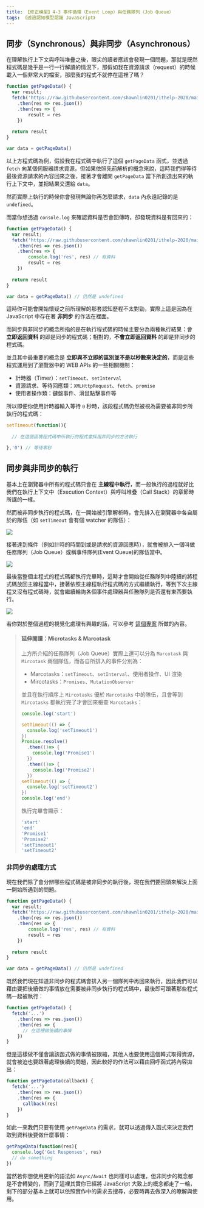 ```yaml
---
title: 【修正模型】4-3 事件循環（Event Loop）與任務隊列（Job Queue）
tags: 《透過認知模型認識 JavaScript》
---
```


## 同步（Synchronous）與非同步（Asynchronous）

在理解執行上下文與呼叫堆疊之後，眼尖的讀者應該會發現一個問題，那就是既然程式碼是幾乎是一行一行解讀的情況下，那假如我在資源請求（request）的時候載入一個非常大的檔案，那麼我的程式不就停在這裡了嗎？

```js
function getPageData() {
  var result;
  fetch('https://raw.githubusercontent.com/shawnlin0201/ithelp-2020/main/3-4-1-fetch-request.json')
    .then(res => res.json())
    .then(res => {
        result = res
    })
   
  return result
}

var data = getPageData()
```

以上方程式碼為例，假設我在程式碼中執行了這個 `getPageData` 函式，並透過 `fetch` 向某個伺服器請求資源，但如果依照先前解析的概念來說，這時我們得等待最後資源請求的內容回來之後，接著才會離開 `getPageData` 當下所創造出來的執行上下文中，並把結果交還給 `data`。

然而實際上執行的時候你會發現無論你再怎麼請求，`data` 內永遠記錄的是 `undefined`。

而當你想透過 `console.log` 來確認資料是否會回傳時，卻發現資料是有回來的：

```js
function getPageData() {
  var result;
  fetch('https://raw.githubusercontent.com/shawnlin0201/ithelp-2020/main/3-4-1-fetch-request.json')
    .then(res => res.json())
    .then(res => {
        console.log('res', res) // 有資料
        result = res
    })
   
  return result
}

var data = getPageData() // 仍然是 undefined
```

這時你可能會開始懷疑之前所理解的那套認知歷程不太對勁，實際上這是因為在 JavaScript 中存在著 **非同步** 的作法在裡面。

而同步與非同步的概念所指的是在執行程式碼的時候主要分為兩種執行結果：會 **立即返回資料** 的即是同步的程式碼；相對的，**不會立即返回資料** 的即是非同步的程式碼。

並且其中最重要的概念是 **立即與不立即的區別並不是以秒數來決定的**，而是這些程式運用到了瀏覽器中的 WEB APIs 的一些相關機制：

- 計時器（Timer）：`setTimeout`、`setInterval`
- 資源請求、等待回應類：`XMLHttpRequest`、`fetch`、`promise`
- 使用者操作類：鍵盤事件、滑鼠點擊事件等

所以即便你使用計時器輸入等待 `0` 秒時，該段程式碼仍然被視為需要被非同步所執行的程式碼：

```js
setTimeout(function(){
  
  // 在這個區塊程式碼中所執行的程式會採用非同步的方法執行

},'0') // 等待零秒
```

## 同步與非同步的執行

基本上在瀏覽器中所有的程式碼只會在 **主線程中執行**，而一般執行的過程就好比我們在執行上下文中（Execution Context）與呼叫堆疊（Call Stack）的章節時所講的一樣。

然而被非同步執行的程式碼，在一開始被引擎解析時，會先排入在瀏覽器中各自屬於的隊伍（如 `setTimeout` 會有個 watcher 的隊伍）：

![](https://i.imgur.com/unxHror.png)

接著達到條件（例如計時的時間到或是請求的資源回應時），就會被排入一個叫做任務隊列（Job Queue）或稱事件隊列(Event Queue)的隊伍當中。

![](https://i.imgur.com/XnuNlLm.png)

最後當整個主程式的程式碼都執行完畢時，這時才會開始從任務隊列中陸續的將程式碼放回主線程當中，接著依照主線程執行程式碼的方式繼續執行，等到下次主線程又沒有程式碼時，就會繼續輪詢各個事件處理器與任務隊列是否還有東西要執行。

![](https://i.imgur.com/tzzzAQK.png)

若你對於整個過程的視覺化處理有興趣的話，可以參考 [這個專案](http://latentflip.com/loupe/) 所做的內容。

> #### 延伸閱讀：Microtasks & Marcotask
> 上方所介紹的任務隊列（Job Queue）實際上還可以分為 `Marcotask` 與 `Mircotask` 兩個隊伍，而各自所排入的事件分別為：
> - Marcotasks：`setTimeout`、`setInterval`、使用者操作、UI 渲染
> - Mircotasks：`Promises`、`MutationObserver`
>
> 並且在執行順序上 `Mircotasks` 優於 `Marcotasks` 中的隊伍，且會等到 `Mircotasks` 都執行完了才會回來檢查 `Marcotasks`：
>
> ```js
> console.log('start')
> 
> setTimeout(() => {
>   console.log('setTimeout1')
> })
> Promise.resolve()
>   .then(()=> {
>     console.log('Promise1')
>   })
>   .then(()=> {
>     console.log('Promise2')
>   })
> setTimeout(() => {
>   console.log('setTimeout2')
> })
> console.log('end')
> ```
> 
> 執行完畢會顯示：
> 
> ```js
> 'start'
> 'end'
> 'Promise1'
> 'Promise2'
> 'setTimeout1'
> 'setTimeout2'
> ```

### 非同步的處理方式

現在我們除了會分辨哪些程式碼是被非同步的執行後，現在我們要回頭來解決上面一開始所遇到的問題。

```js
function getPageData() {
  var result;
  fetch('https://raw.githubusercontent.com/shawnlin0201/ithelp-2020/main/3-4-1-fetch-request.json')
    .then(res => res.json())
    .then(res => {
        console.log('res', res) // 有資料
        result = res
    })
   
  return result
}

var data = getPageData() // 仍然是 undefined
```

既然我們現在知道非同步的程式碼會排入另一個隊列中再回來執行，因此我們可以藉由要把後續做的事情放在需要被非同步執行的程式碼中，最後即可跟著那些程式碼一起被執行：

```js
function getPageData() {
  fetch('...')
    .then(res => res.json())
    .then(res => {
      // 在這裡做後續的事情
    })
}
```

但是這樣做不僅會讓該函式做的事情被限縮，其他人也要使用這個韓式取得資源，就會被迫也要跟著處理後續的問題，因此較好的作法可以藉由回呼函式將內容拋出：

```js
function getPageData(callback) {
  fetch('...')
    .then(res => res.json())
    .then(res => {
      callback(res)
    })
}
```

如此一來我們只要有使用 `getPageData` 的需求，就可以透過傳入函式來決定我們取到資料後要做什麼事情：

```js
getPageData(function(res){
  console.log('Get Responses', res)
  // do something
})
```

當然若你想使用更新的語法如 `Async/Await` 也同樣可以處理，但非同步的概念都是不會轉變的，而到了這裡其實你已經將 JavaScript 大致上的概念都走了一輪，剩下的部分基本上就可以依照實作中的需求去搜尋，必要時再去做深入的瞭解與使用。
